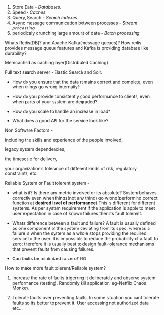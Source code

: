 
1. Store Data - *Databases*.
2. Speed - *Caches*
3. Query, Search - *Search Indexes*
4. Async message communication between processes - *Stream processing*
5. periodicaly crunching large amount of data - *Batch processing*

Whats Redis(DB)? and Apache Kafka(message queues)? How redis provides message queue features and 
Kafka is providing database like durability?

Memcached as caching layer(Distributed Caching)

Full text search server - Elastic Search and Solr.

- How do you ensure that the data remains correct and complete, even when things go wrong internally?

- How do you provide consistently good performance to clients, even when parts of your system are degraded?
 
- How do you scale to handle an increase in load? 

- What does a good API for the service look like?

Non Software Factors -

including the skills and experience of the people involved, 

legacy system dependencies, 

the timescale for delivery, 

your organization’s tolerance of different kinds of risk, regulatory constraints, etc.

Reliable System or Fault tolerent system -

- what is it? Is there any metric involved or its absolute? 
System behaves correctly even when things(not any thing) go wrong(performing correct function at **desired level of performance**)
This is different for different systems. 
As per system requirement if the application is apple to meet user expectation in case of known failures then its fault tolerent.

- Whats difference between a fault and failure?
A fault is usually defined as one component of the system deviating from its spec, 
whereas a failure is when the system as a whole stops providing the required service to the user. 
It is impossible to reduce the probability of a fault to zero; 
therefore it is usually best to design fault-tolerance mechanisms that prevent faults from causing failures.

- Can faults be minimized to zero?
NO

How to make more fault tolerent/Reliable system?
1. Increase the rate of faults trigerring it deliberately and observe system performance (testing).
Randomly kill application. eg-Netflix Chaos Monkey.

2. Tolerate faults over preventing faults. In some situation you cant tolerate faults so its better to prevent it.
User accessing not authorized data etc...
